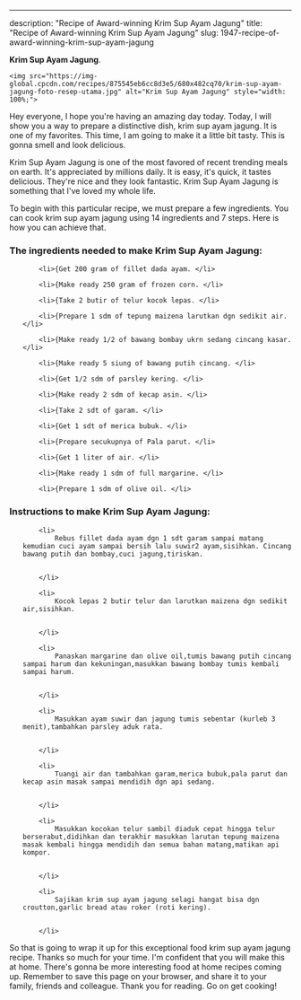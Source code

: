 ---
description: "Recipe of Award-winning Krim Sup Ayam Jagung"
title: "Recipe of Award-winning Krim Sup Ayam Jagung"
slug: 1947-recipe-of-award-winning-krim-sup-ayam-jagung

<p>
	<strong>Krim Sup Ayam Jagung</strong>. 
	
</p>
<p>
	
	<img src="https://img-global.cpcdn.com/recipes/875545eb6cc8d3e5/680x482cq70/krim-sup-ayam-jagung-foto-resep-utama.jpg" alt="Krim Sup Ayam Jagung" style="width: 100%;">
	
	
</p>
<p>
	Hey everyone, I hope you're having an amazing day today. Today, I will show you a way to prepare a distinctive dish, krim sup ayam jagung. It is one of my favorites. This time, I am going to make it a little bit tasty. This is gonna smell and look delicious.
</p>
	
<p>
	
</p>
<p>
	Krim Sup Ayam Jagung is one of the most favored of recent trending meals on earth. It's appreciated by millions daily. It is easy, it's quick, it tastes delicious. They're nice and they look fantastic. Krim Sup Ayam Jagung is something that I've loved my whole life.
</p>

<p>
To begin with this particular recipe, we must prepare a few ingredients. You can cook krim sup ayam jagung using 14 ingredients and 7 steps. Here is how you can achieve that.
</p>

<h3>The ingredients needed to make Krim Sup Ayam Jagung:</h3>

<ol>
	
		<li>{Get 200 gram of fillet dada ayam. </li>
	
		<li>{Make ready 250 gram of frozen corn. </li>
	
		<li>{Take 2 butir of telur kocok lepas. </li>
	
		<li>{Prepare 1 sdm of tepung maizena larutkan dgn sedikit air. </li>
	
		<li>{Make ready 1/2 of bawang bombay ukrn sedang cincang kasar. </li>
	
		<li>{Make ready 5 siung of bawang putih cincang. </li>
	
		<li>{Get 1/2 sdm of parsley kering. </li>
	
		<li>{Make ready 2 sdm of kecap asin. </li>
	
		<li>{Take 2 sdt of garam. </li>
	
		<li>{Get 1 sdt of merica bubuk. </li>
	
		<li>{Prepare secukupnya of Pala parut. </li>
	
		<li>{Get 1 liter of air. </li>
	
		<li>{Make ready 1 sdm of full margarine. </li>
	
		<li>{Prepare 1 sdm of olive oil. </li>
	
</ol>
<p>
	
</p>

<h3>Instructions to make Krim Sup Ayam Jagung:</h3>

<ol>
	
		<li>
			Rebus fillet dada ayam dgn 1 sdt garam sampai matang kemudian cuci ayam sampai bersih lalu suwir2 ayam,sisihkan. Cincang bawang putih dan bombay,cuci jagung,tiriskan.
			
			
		</li>
	
		<li>
			Kocok lepas 2 butir telur dan larutkan maizena dgn sedikit air,sisihkan.
			
			
		</li>
	
		<li>
			Panaskan margarine dan olive oil,tumis bawang putih cincang sampai harum dan kekuningan,masukkan bawang bombay tumis kembali sampai harum.
			
			
		</li>
	
		<li>
			Masukkan ayam suwir dan jagung tumis sebentar (kurleb 3 menit),tambahkan parsley aduk rata.
			
			
		</li>
	
		<li>
			Tuangi air dan tambahkan garam,merica bubuk,pala parut dan kecap asin masak sampai mendidih dgn api sedang.
			
			
		</li>
	
		<li>
			Masukkan kocokan telur sambil diaduk cepat hingga telur berserabut,didihkan dan terakhir masukkan larutan tepung maizena masak kembali hingga mendidih dan semua bahan matang,matikan api kompor.
			
			
		</li>
	
		<li>
			Sajikan krim sup ayam jagung selagi hangat bisa dgn croutton,garlic bread atau roker (roti kering).
			
			
		</li>
	
</ol>

<p>
	
</p>

<p>
	So that is going to wrap it up for this exceptional food krim sup ayam jagung recipe. Thanks so much for your time. I'm confident that you will make this at home. There's gonna be more interesting food at home recipes coming up. Remember to save this page on your browser, and share it to your family, friends and colleague. Thank you for reading. Go on get cooking!
</p>
